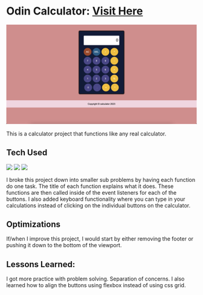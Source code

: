 # Odin Calculator: <a target="_blank" href="https://danielle-higgins.github.io/odin-calculator/">Visit Here</a>

<img src="https://github.com/Danielle-Higgins/odin-calculator/blob/main/odin-preview.png">

This is a calculator project that functions like any real calculator.

## Tech Used

<p>
  <img src="https://img.shields.io/badge/html5-%23E34F26.svg?style=for-the-badge&logo=html5&logoColor=white">
  <img src="https://img.shields.io/badge/css3-%231572B6.svg?style=for-the-badge&logo=css3&logoColor=white">
  <img src="https://img.shields.io/badge/javascript-%23323330.svg?style=for-the-badge&logo=javascript&logoColor=%23F7DF1E">
</p>

I broke this project down into smaller sub problems by having each function do one task. The title of each function explains what it does. These functions are then called inside of the event listeners for each of the buttons. I also added keyboard functionality where you can type in your calculations instead of clicking on the individual buttons on the calculator.

## Optimizations

If/when I improve this project, I would start by either removing the footer or pushing it down to the bottom of the viewport.

## Lessons Learned:

I got more practice with problem solving. Separation of concerns. I also learned how to align the buttons using flexbox instead of using css grid.
